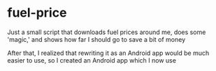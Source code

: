 # fuel-price
Just a small script that downloads fuel prices around me, does some 'magic,' and shows how far I should go to save a bit of money

After that, I realized that rewriting it as an Android app would be much easier to use, so I created an Android app which I now use
